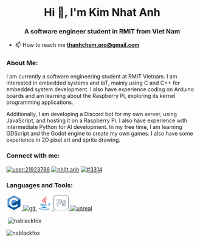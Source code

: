 <h1 align="center">Hi 👋, I'm Kim Nhat Anh</h1>
<h3 align="center">A software engineer student in RMIT from Viet Nam</h3>

- 📫 How to reach me **thanhchem.pro@gmail.com**

<h3 align="left">About Me:</h3>
<p align="left">I am currently a software engineering student at RMIT Vietnam. I am interested in embedded systems and IoT, mainly using C and C++ for embedded system development. I also have experience coding on Arduino boards and am learning about the Raspberry Pi, exploring its kernel programming applications.

Additionally, I am developing a Discord bot for my own server, using JavaScript, and hosting it on a Raspberry Pi. I also have experience with intermediate Python for AI development. In my free time, I am learning GDScript and the Godot engine to create my own games. I also have some experience in 2D pixel art and sprite drawing.</p>

<h3 align="left">Connect with me:</h3>
<p align="left">
<a href="https://stackoverflow.com/users/user:21923786" target="blank"><img align="center" src="https://raw.githubusercontent.com/rahuldkjain/github-profile-readme-generator/master/src/images/icons/Social/stack-overflow.svg" alt="user:21923786" height="30" width="40" /></a>
<a href="https://fb.com/nhật anh" target="blank"><img align="center" src="https://raw.githubusercontent.com/rahuldkjain/github-profile-readme-generator/master/src/images/icons/Social/facebook.svg" alt="nhật anh" height="30" width="40" /></a>
<a href="https://discord.gg/#3314" target="blank"><img align="center" src="https://raw.githubusercontent.com/rahuldkjain/github-profile-readme-generator/master/src/images/icons/Social/discord.svg" alt="#3314" height="30" width="40" /></a>
</p>

<h3 align="left">Languages and Tools:</h3>
<p align="left"> <a href="https://www.cprogramming.com/" target="_blank" rel="noreferrer"> <img src="https://raw.githubusercontent.com/devicons/devicon/master/icons/c/c-original.svg" alt="c" width="40" height="40"/> </a> <a href="https://git-scm.com/" target="_blank" rel="noreferrer"> <img src="https://www.vectorlogo.zone/logos/git-scm/git-scm-icon.svg" alt="git" width="40" height="40"/> </a> <a href="https://www.java.com" target="_blank" rel="noreferrer"> <img src="https://raw.githubusercontent.com/devicons/devicon/master/icons/java/java-original.svg" alt="java" width="40" height="40"/> </a> <a href="https://www.photoshop.com/en" target="_blank" rel="noreferrer"> <img src="https://raw.githubusercontent.com/devicons/devicon/master/icons/photoshop/photoshop-line.svg" alt="photoshop" width="40" height="40"/> </a> <a href="https://unrealengine.com/" target="_blank" rel="noreferrer"> <img src="https://raw.githubusercontent.com/kenangundogan/fontisto/036b7eca71aab1bef8e6a0518f7329f13ed62f6b/icons/svg/brand/unreal-engine.svg" alt="unreal" width="40" height="40"/> </a> </p>

<p>&nbsp;<img align="center" src="https://github-readme-stats.vercel.app/api?username=nablackfox&show_icons=true&locale=en" alt="nablackfox" /></p>

<p><img align="center" src="https://github-readme-streak-stats.herokuapp.com/?user=nablackfox&" alt="nablackfox" /></p>
